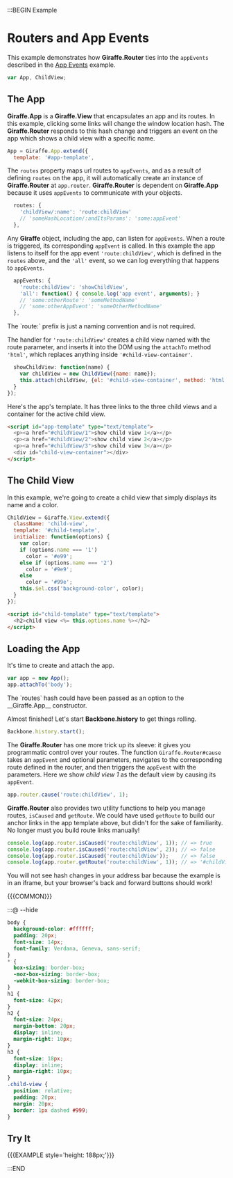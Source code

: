 :::BEGIN Example

# Routers and App Events

This example demonstrates how __Giraffe.Router__ ties into the `appEvents`
described in the [App Events](appEvents.html) example.

```js
var App, ChildView;
```

## The App

__Giraffe.App__ is a __Giraffe.View__ that encapsulates an app and its routes.
In this example, clicking some links will change the window location hash. The
__Giraffe.Router__ responds to this hash change and triggers an event on the app
which shows a child view with a specific name.

```js
App = Giraffe.App.extend({
  template: '#app-template',
```

The `routes` property maps url routes to `appEvents`, and as a result of
defining `routes` on the app, it will automatically create an instance of
__Giraffe.Router__ at `app.router`. __Giraffe.Router__ is dependent on
__Giraffe.App__ because it uses `appEvents` to communicate with your objects.

```js
  routes: {
    'childView/:name': 'route:childView'
    // 'someHashLocation/:andItsParams': 'some:appEvent'
  },
```

Any __Giraffe__ object, including the app, can listen for `appEvents`. When a
route is triggered, its corresponding `appEvent` is called. In this example the
app listens to itself for the app event `'route:childView'`, which is defined in
the `routes` above, and the `'all'` event, so we can log everything that happens
to `appEvents`.

```js
  appEvents: {
    'route:childView': 'showChildView',
    'all': function() { console.log('app event', arguments); }
    // 'some:otherRoute': 'someMethodName'
    // 'some:otherAppEvent': 'someOtherMethodName'
  },
```

<div class="note">
The `route:` prefix is just a naming convention and is not required.
</div>

The handler for `'route:childView'` creates a child view named with the route
parameter, and inserts it into the DOM using the `attachTo` method `'html'`,
which replaces anything inside `'#child-view-container'`.

```js
  showChildView: function(name) {
    var childView = new ChildView({name: name});
    this.attach(childView, {el: '#child-view-container', method: 'html'});
  }
});

```

Here's the app's template. It has three links to the three child views and a
container for the active child view.

```html
<script id="app-template" type="text/template">
  <p><a href="#childView/1">show child view 1</a></p>
  <p><a href="#childView/2">show child view 2</a></p>
  <p><a href="#childView/3">show child view 3</a></p>
  <div id="child-view-container"></div>
</script>
```

## The Child View

In this example, we're going to create a child view that simply displays its
name and a color.

```js
ChildView = Giraffe.View.extend({
  className: 'child-view',
  template: '#child-template',
  initialize: function(options) {
    var color;
    if (options.name === '1')
      color = '#e99';
    else if (options.name === '2')
      color = '#9e9';
    else
      color = '#99e';
    this.$el.css('background-color', color);
  }
});
```

```html
<script id="child-template" type="text/template">
  <h2>child view <%= this.options.name %></h2>
</script>
```

## Loading the App

It's time to create and attach the app.

```js
var app = new App();
app.attachTo('body');
```

<div class="note">
The `routes` hash could have been passed as an option to the __Giraffe.App__
constructor.
</div>

Almost finished! Let's start __Backbone.history__ to get things rolling.

```js
Backbone.history.start();
```

The __Giraffe.Router__ has one more trick up its sleeve: it gives you
programmatic control over your routes. The function `Giraffe.Router#cause` takes
an `appEvent` and optional parameters, navigates to the corresponding route
defined in the router, and then triggers the `appEvent` with the parameters.
Here we show _child view 1_ as the default view by causing its `appEvent`.

```js
app.router.cause('route:childView', 1);
```

__Giraffe.Router__ also provides two utility functions to help you manage
routes, `isCaused` and `getRoute`. We could have used `getRoute` to build our
anchor links in the app template above, but didn't for the sake of familiarity.
No longer must you build route links manually!

```js
console.log(app.router.isCaused('route:childView', 1)); // => true
console.log(app.router.isCaused('route:childView', 2)); // => false
console.log(app.router.isCaused('route:childView'));    // => false
console.log(app.router.getRoute('route:childView', 1)); // => '#childView/1'
```

<div class='note'>
You will not see hash changes in your address bar because the example is in an
iframe, but your browser's back and forward buttons should work!
</div>

{{{COMMON}}}

:::@ --hide

```css
body {
  background-color: #ffffff;
  padding: 20px;
  font-size: 14px;
  font-family: Verdana, Geneva, sans-serif;
}
* {
  box-sizing: border-box;
  -moz-box-sizing: border-box;
  -webkit-box-sizing: border-box;
}
h1 {
  font-size: 42px;
}
h2 {
  font-size: 24px;
  margin-bottom: 20px;
  display: inline;
  margin-right: 10px;
}
h3 {
  font-size: 18px;
  display: inline;
  margin-right: 10px;
}
.child-view {
  position: relative;
  padding: 20px;
  margin: 20px;
  border: 1px dashed #999;
}
```

## Try It

{{{EXAMPLE style='height: 188px;'}}}

:::END
